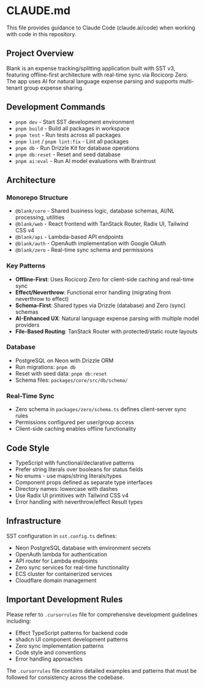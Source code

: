 # CLAUDE.md

This file provides guidance to Claude Code (claude.ai/code) when working with code in this repository.

## Project Overview

Blank is an expense tracking/splitting application built with SST v3, featuring offline-first architecture with real-time sync via Rocicorp Zero. The app uses AI for natural language expense parsing and supports multi-tenant group expense sharing.

## Development Commands

- `pnpm dev` - Start SST development environment
- `pnpm build` - Build all packages in workspace
- `pnpm test` - Run tests across all packages
- `pnpm lint` / `pnpm lint:fix` - Lint all packages
- `pnpm db` - Run Drizzle Kit for database operations
- `pnpm db:reset` - Reset and seed database
- `pnpm ai:eval` - Run AI model evaluations with Braintrust

## Architecture

### Monorepo Structure
- `@blank/core` - Shared business logic, database schemas, AI/NL processing, utilities
- `@blank/web` - React frontend with TanStack Router, Radix UI, Tailwind CSS v4
- `@blank/api` - Lambda-based API endpoints
- `@blank/auth` - OpenAuth implementation with Google OAuth
- `@blank/zero` - Real-time sync schema and permissions

### Key Patterns
- **Offline-First**: Uses Rocicorp Zero for client-side caching and real-time sync
- **Effect/Neverthrow**: Functional error handling (migrating from neverthrow to effect)
- **Schema-First**: Shared types via Drizzle (database) and Zero (sync) schemas
- **AI-Enhanced UX**: Natural language expense parsing with multiple model providers
- **File-Based Routing**: TanStack Router with protected/static route layouts

### Database
- PostgreSQL on Neon with Drizzle ORM
- Run migrations: `pnpm db`
- Reset with seed data: `pnpm db:reset`
- Schema files: `packages/core/src/db/schema/`

### Real-Time Sync
- Zero schema in `packages/zero/schema.ts` defines client-server sync rules
- Permissions configured per user/group access
- Client-side caching enables offline functionality

## Code Style

- TypeScript with functional/declarative patterns
- Prefer string literals over booleans for status fields
- No enums - use maps/string literals/types
- Component props defined as separate type interfaces
- Directory names: lowercase with dashes
- Use Radix UI primitives with Tailwind CSS v4
- Error handling with neverthrow/effect Result types

## Infrastructure

SST configuration in `sst.config.ts` defines:
- Neon PostgreSQL database with environment secrets
- OpenAuth lambda for authentication
- API router for Lambda endpoints
- Zero sync services for real-time functionality
- ECS cluster for containerized services
- Cloudflare domain management

## Important Development Rules

Please refer to `.cursorrules` file for comprehensive development guidelines including:
- Effect TypeScript patterns for backend code
- shadcn UI component development patterns
- Zero sync implementation patterns
- Code style and conventions
- Error handling approaches

The `.cursorrules` file contains detailed examples and patterns that must be followed for consistency across the codebase.